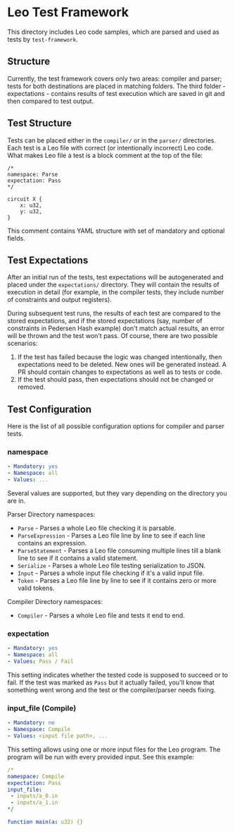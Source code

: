 # Leo Test Framework

This directory includes Leo code samples, which are parsed and used as tests by `test-framework`.

## Structure

Currently, the test framework covers only two areas: compiler and parser; tests for both destinations are placed in
matching folders. The third folder - expectations - contains results of test execution which are saved in git and then
compared to test output.

## Test Structure

Tests can be placed either in the `compiler/` or in the `parser/` directories. Each test is a Leo file with correct (or intentionally
incorrect) Leo code. What makes Leo file a test is a block comment at the top of the file:

```
/*
namespace: Parse
expectation: Pass
*/

circuit X {
    x: u32,
    y: u32,
}
```

This comment contains YAML structure with set of mandatory and optional fields.

## Test Expectations

After an initial run of the tests, test expectations will be autogenerated and placed under the `expectations/` directory.
They will contain the results of execution in detail (for example, in the compiler tests, they include number of constraints and
output registers).

During subsequent test runs, the results of each test are compared to the stored expectations, and if the stored expectations (say, number
of constraints in Pedersen Hash example) don't match actual results, an error will be thrown and the test won't pass. Of course,
there are two possible scenarios:

1. If the test has failed because the logic was changed intentionally, then expectations need to be deleted. New ones will be
generated instead. A PR should contain changes to expectations as well as to tests or code.
2. If the test should pass, then expectations should not be changed or removed.

## Test Configuration

Here is the list of all possible configuration options for compiler and parser tests.

### namespace

```yaml
- Mandatory: yes
- Namespace: all
- Values: ...
```

Several values are supported, but they vary depending on the directory you are in.

Parser Directory namespaces:

- `Parse` - Parses a whole Leo file checking it is parsable.
- `ParseExpression` - Parses a Leo file line by line to see if each line contains an expression. 
- `ParseStatement` - Parses a Leo file consuming multiple lines till a blank line to see if it contains a valid statement.
- `Serialize` - Parses a whole Leo file testing serialization to JSON.
- `Input` - Parses a whole input file checking if it's a valid input file.
- `Token` - Parses a Leo file line by line to see if it contains zero or more valid tokens.

Compiler Directory namespaces:

- `Compiler` - Parses a whole Leo file and tests it end to end.

### expectation

```yaml
- Mandatory: yes
- Namespace: all
- Values: Pass / Fail
```

This setting indicates whether the tested code is supposed to succeed or to fail.
If the test was marked as `Pass` but it actually failed,
you'll know that something went wrong and the test or the compiler/parser needs fixing.

### input_file (Compile)

```yaml
- Mandatory: no
- Namespace: Compile
- Values: <input file path>, ...
```

This setting allows using one or more input files for the Leo program.
The program will be run with every provided input.
See this example:

```yaml
/*
namespace: Compile
expectation: Pass
input_file:
 - inputs/a_0.in
 - inputs/a_1.in
*/

function main(a: u32) {}
```
